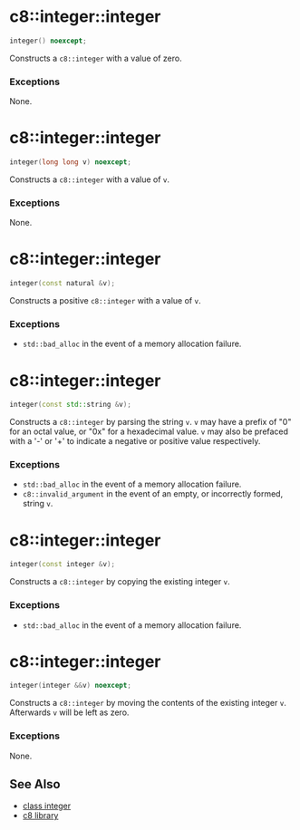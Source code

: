 # c8::integer::integer #

```cpp
integer() noexcept;
```

Constructs a `c8::integer` with a value of zero.

### Exceptions ###

None.

# c8::integer::integer #

```cpp
integer(long long v) noexcept;
```

Constructs a `c8::integer` with a value of `v`.

### Exceptions ###

None.

# c8::integer::integer #

```cpp
integer(const natural &v);
```

Constructs a positive `c8::integer` with a value of `v`.

### Exceptions ###

* `std::bad_alloc` in the event of a memory allocation failure.

# c8::integer::integer #

```cpp
integer(const std::string &v);
```

Constructs a `c8::integer` by parsing the string `v`.  `v` may have a prefix of "0" for an octal value, or "0x" for a hexadecimal value.  `v` may also be prefaced with a '-' or '+' to indicate a negative or positive value respectively.

### Exceptions ###

* `std::bad_alloc` in the event of a memory allocation failure.
* `c8::invalid_argument` in the event of an empty, or incorrectly formed, string `v`.

# c8::integer::integer #

```cpp
integer(const integer &v);
```

Constructs a `c8::integer` by copying the existing integer `v`.

### Exceptions ###

* `std::bad_alloc` in the event of a memory allocation failure.

# c8::integer::integer #

```cpp
integer(integer &&v) noexcept;
```

Constructs a `c8::integer` by moving the contents of the existing integer `v`.  Afterwards `v` will be left as zero.

### Exceptions ###

None.

## See Also ##

* [class integer](c8_integer)
* [c8 library](c8)

